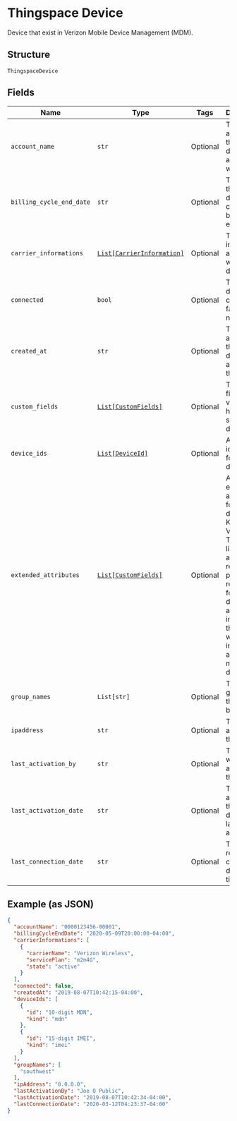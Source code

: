 
# Thingspace Device

Device that exist in Verizon Mobile Device Management (MDM).

## Structure

`ThingspaceDevice`

## Fields

| Name | Type | Tags | Description |
|  --- | --- | --- | --- |
| `account_name` | `str` | Optional | The billing account that the device is associated with. |
| `billing_cycle_end_date` | `str` | Optional | The date that the device's current billing cycle ends. |
| `carrier_informations` | [`List[CarrierInformation]`](../../doc/models/carrier-information.md) | Optional | The carrier information associated with the device. |
| `connected` | `bool` | Optional | True if the device is connected; false if it is not. |
| `created_at` | `str` | Optional | The date and time that the device was added to the system. |
| `custom_fields` | [`List[CustomFields]`](../../doc/models/custom-fields.md) | Optional | The custom fields and values that have been set for the device. |
| `device_ids` | [`List[DeviceId]`](../../doc/models/device-id.md) | Optional | All identifiers for the device. |
| `extended_attributes` | [`List[CustomFields]`](../../doc/models/custom-fields.md) | Optional | Any extended attributes for the device, as Key and Value pairs. The pairs listed below are returned as part of the response for a single device, but are not included if the request was for information about multiple devices. |
| `group_names` | `List[str]` | Optional | The device groups that the device belongs to. |
| `ipaddress` | `str` | Optional | The IP address of the device. |
| `last_activation_by` | `str` | Optional | The user who last activated the device. |
| `last_activation_date` | `str` | Optional | The date and time that the device was last activated. |
| `last_connection_date` | `str` | Optional | The most recent connection date and time. |

## Example (as JSON)

```json
{
  "accountName": "0000123456-00001",
  "billingCycleEndDate": "2020-05-09T20:00:00-04:00",
  "carrierInformations": [
    {
      "carrierName": "Verizon Wireless",
      "servicePlan": "m2m4G",
      "state": "active"
    }
  ],
  "connected": false,
  "createdAt": "2019-08-07T10:42:15-04:00",
  "deviceIds": [
    {
      "id": "10-digit MDN",
      "kind": "mdn"
    },
    {
      "id": "15-digit IMEI",
      "kind": "imei"
    }
  ],
  "groupNames": [
    "southwest"
  ],
  "ipAddress": "0.0.0.0",
  "lastActivationBy": "Joe Q Public",
  "lastActivationDate": "2019-08-07T10:42:34-04:00",
  "lastConnectionDate": "2020-03-12T04:23:37-04:00"
}
```

